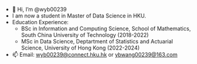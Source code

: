 - 👋 Hi, I’m @wyb00239
- I am now a student in Master of Data Science in HKU.
- Education Experience:
  - BSc in Information and Computing Science, School of Mathematics, South China University of Technology (2018-2022)
  - MSc in Data Science, Deptartment of Statistics and Actuarial Science, University of Hong Kong (2022-2024)
- 📫 Email: wyb00239@connect.hku.hk or ybwang00239@163.com

<!---
wyb00239/wyb00239 is a ✨ special ✨ repository because its `README.md` (this file) appears on your GitHub profile.
You can click the Preview link to take a look at your changes.
--->

